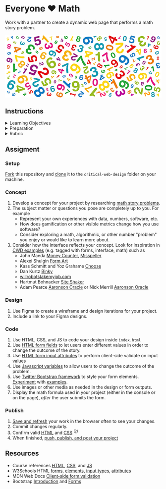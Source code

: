 
# Everyone ♥ Math

Work with a partner to create a dynamic web page that performs a math story problem.

![numbers](assets/img/colorful-numbers.png)




## Instructions

<details>
<summary>Learning Objectives</summary>

Students who complete this assignment will be able to:

- Recall how the `form`, `input`, and `select` elements work together in web forms
- Describe the difference between HTTP Request Methods `GET` and `POST`
- Compare types of form validation (client vs. server) and their purpose
- List attributes like `required`, `type`, `range`, `max`, and `pattern` used to set acceptable input values
- Implement a web framework using external scripts and a CDN
- Use HTML, CSS, JS, Bootstrap, and Git/Github to co-create a web form that computes different outputs based on user input
- Course content listed on the schedule

</details>

<details>
<summary>Preparation</summary>

Complete the following to prepare for this assignment. See [Resources](#resources) for additional information as needed.

- [w3schools: HTTP Request Methods](https://www.w3schools.com/tags/ref_httpmethods.asp)
- [Codecademy: JS 1-1 Introduction to Javascript](https://www.codecademy.com/learn/introduction-to-javascript) (1–8)
- [Codecademy: JS 1-2 Variables](https://www.codecademy.com/learn/introduction-to-javascript) (1–6)
- [Codecademy: JS 2-1 Conditional Statements](https://www.codecademy.com/learn/introduction-to-javascript) (1–8)
- [Codecademy: HTML 3-1 Forms](https://www.codecademy.com/learn/learn-html) (1-14)
- [Codecademy: HTML 3-2 Form Validation](https://www.codecademy.com/learn/learn-html) (1-6)

</details>

<details>
<summary>Rubric</summary>

See Moodle.

</details>




## Assigment


### Setup

[Fork](https://docs.google.com/presentation/d/1vtK6LoqwF4rQQZZy-ovuEgsYUwwMRXsqDVMOjAPSBt0/edit#slide=id.gad119073e1_0_6) this repository and [clone](https://docs.google.com/presentation/d/1vtK6LoqwF4rQQZZy-ovuEgsYUwwMRXsqDVMOjAPSBt0/edit#slide=id.g9930d559e8_0_0) it to the `critical-web-design` folder on your machine.


### Concept

1. Develop a concept for your project by researching [math story problems](https://www.google.com/search?hl=en&q=math+story+problems).
1. The subject matter or questions you pose are completely up to you. For example
	- Represent your own experiences with data, numbers, software, etc.
	- How does gamification or other visible metrics change how you use software?
	- Consider exploring a math, algorithmic, or other number "problem" you enjoy or would like to learn more about.
1. Consider how the interface reflects your concept. Look for inspiration in [CWD examples](https://docs.google.com/spreadsheets/d/1mQ0doWT6tGXm2W-hB5zuz3I8mijGhLSkAe_XrcfMdok/edit#gid=0) (e.g. tagged with forms, interface, math) such as
	- John Maeda [Money Counter](http://www.maedastudio.com/2005/moneycounter/index.php?category=all&next=exists&prev=exists&this=moneycounter), [Misspeller](http://www.maedastudio.com/2007/misspell/index.php?category=all&next=2007/human&prev=2007/reduce&this=misspell)
	- Alexei Shulgin [Form Art](http://www.c3.hu/collection/form)
	- Kass Schmitt and Yoz Grahame [Choose](https://bak.spc.org/choose/)
	- Dan Kurtz [Binky](https://www.binky.rocks/)
	- [willrobotstakemyjob.com](https://willrobotstakemyjob.com/)
	- Hartmut Bohnacker [Site Shaker](https://hartmut-bohnacker.de/projects/site-shaker)
	- Adam Pearce [Aaronson Oracle](https://roadtolarissa.com/oracle/) or Nick Merrill [Aaronson Oracle](https://people.ischool.berkeley.edu/~nick/aaronson-oracle/)

### Design

1. Use Figma to create a wireframe and design iterations for your project.
1. Include a link to your Figma designs.


### Code

1. Use HTML, CSS, and JS to code your design inside `index.html`
1. Use [HTML form fields](https://www.w3schools.com/html/html_forms.asp) to let users enter different values in order to change the outcome of the story.
1. Use [HTML form input attributes](https://www.w3schools.com/html/html_form_attributes.asp) to perform client-side validate on input values
1. Use [Javascript variables](https://www.w3schools.com/js/js_variables.asp) to allow users to change the outcome of the problem.
1. Use [Twitter Bootstrap framework](https://getbootstrap.com/) to style your form elements. [Experiment](https://bootswatch.com/default/) with [examples](https://getbootstrap.com/docs/5.0/examples/).
1. Use images or other media as needed in the design or form outputs.
1. Display the math formula used in your project (either in the console or on the page), *after* the user submits the form.


### Publish

1. [Save and refresh](https://github.com/omundy/learn-computing/blob/main/topics-keyboard-shortcuts.md#web-development-edit-save-refresh-loop) your work in the browser often to see your changes.
1. Commit changes regularly.
1. Confirm valid [HTML](https://validator.w3.org/) and [CSS](https://jigsaw.w3.org/css-validator/) <sup>([?](https://github.com/omundy/dig245-critical-web-design/blob/main/topics/html-css/css.md#css-validation))</sup>
1. When finished, [push, publish, and post your project](https://docs.google.com/document/d/17U_zmzM_eML_qkG0PaOdDRcEk3YEmbiQ1TyNnbAM08k/edit#bookmark=id.8jryplv1i8a)













## Resources

- Course references [HTML](https://github.com/omundy/dig245-critical-web-design/blob/main/topics/html-css/html.md), [CSS](https://github.com/omundy/dig245-critical-web-design/blob/main/topics/html-css/css.md), and [JS](https://github.com/omundy/dig245-critical-web-design/blob/main/topics/javascript/javascript.md)
- W3Schools HTML [forms](https://www.w3schools.com/html/html_forms.asp), [elements](https://www.w3schools.com/html/html_form_elements.asp), [input types](https://www.w3schools.com/html/html_form_input_types.asp), [attributes](https://www.w3schools.com/html/html_forms_attributes.asp)
- MDN Web Docs [Client-side form validation](https://developer.mozilla.org/en-US/docs/Learn/Forms/Form_validation)
- Bootstrap [Introduction](https://getbootstrap.com/docs/5.1/getting-started/introduction/) and [Forms](https://getbootstrap.com/docs/5.1/forms/overview/)
